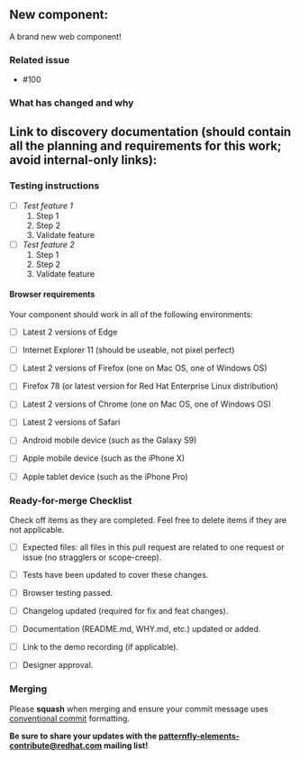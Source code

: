 <!-- Labels: feature, ready: branch testing, ready: browser testing, needs: code review, priority: low -->

<!-- Thank you for submitting a pull request! -->
## New component: <component-name>

<!-- Tell us a little bit about this new component -->
A brand new web component!


### Related issue

<!-- Issue number (GitHub will automatically populate the issue title for you from this) -->
- #100

### What has changed and why

<!-- See the `DISCOVERY.md` template at the root of the project; this can be copied and stored in your component folder for reference. -->

Link to discovery documentation (should contain all the planning and requirements for this work; avoid internal-only links):
   - 


### Testing instructions

<!-- Be sure to include detailed instructions on how your update can be tested by another developer. -->

- [ ] *Test feature 1*
  1. Step 1
  2. Step 2
  3. Validate feature
- [ ] *Test feature 2*
  1. Step 1
  2. Step 2
  3. Validate feature

#### Browser requirements

Your component should work in all of the following environments:

- [ ] Latest 2 versions of Edge
- [ ] Internet Explorer 11 (should be useable, not pixel perfect)
- [ ] Latest 2 versions of Firefox (one on Mac OS, one of Windows OS)
- [ ] Firefox 78 (or latest version for Red Hat Enterprise Linux distribution)
- [ ] Latest 2 versions of Chrome (one on Mac OS, one of Windows OS)
- [ ] Latest 2 versions of Safari
- [ ] Android mobile device (such as the Galaxy S9)
- [ ] Apple mobile device (such as the iPhone X)
- [ ] Apple tablet device (such as the iPhone Pro)


### Ready-for-merge Checklist

Check off items as they are completed.  Feel free to delete items if they are not applicable.

- [ ] Expected files: all files in this pull request are related to one request or issue (no stragglers or scope-creep).
- [ ] Tests have been updated to cover these changes.
- [ ] Browser testing passed.
- [ ] Changelog updated (required for fix and feat changes).
- [ ] Documentation (README.md, WHY.md, etc.) updated or added.
- [ ] Link to the demo recording (if applicable).
- [ ] Designer approval.


### Merging

Please **squash** when merging and ensure your commit message uses [conventional commit](https://www.conventionalcommits.org/en/v1.0.0/#summary) formatting.

**Be sure to share your updates with the [patternfly-elements-contribute@redhat.com](mailto:patternfly-elements-contribute@redhat.com) mailing list!**
